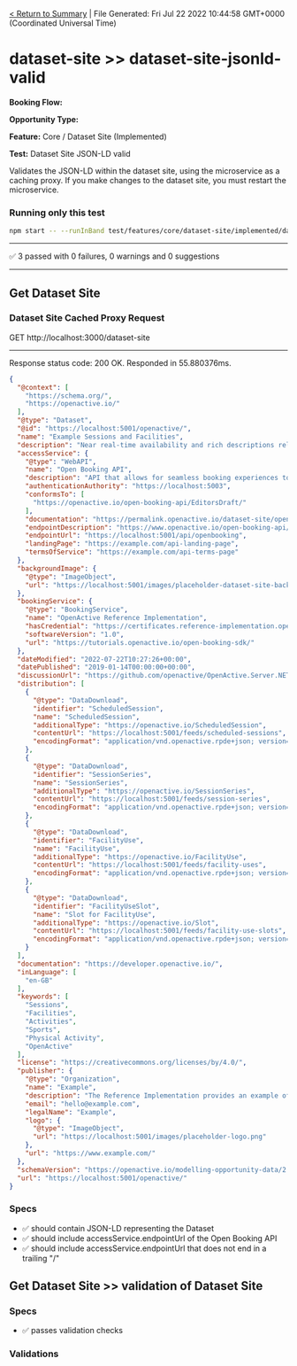 [< Return to Summary](summary.md) | File Generated: Fri Jul 22 2022 10:44:58 GMT+0000 (Coordinated Universal Time)

# dataset-site >> dataset-site-jsonld-valid

**Booking Flow:** 

**Opportunity Type:** 

**Feature:** Core / Dataset Site (Implemented) 

**Test:**  Dataset Site JSON-LD valid

Validates the JSON-LD within the dataset site, using the microservice as a caching proxy. If you make changes to the dataset site, you must restart the microservice.

### Running only this test

```bash
npm start -- --runInBand test/features/core/dataset-site/implemented/dataset-site-jsonld-valid-test.js
```

---

✅ 3 passed with 0 failures, 0 warnings and 0 suggestions 

---


## Get Dataset Site

### Dataset Site Cached Proxy Request
GET http://localhost:3000/dataset-site


---
Response status code: 200 OK. Responded in 55.880376ms.
```json
{
  "@context": [
    "https://schema.org/",
    "https://openactive.io/"
  ],
  "@type": "Dataset",
  "@id": "https://localhost:5001/openactive/",
  "name": "Example Sessions and Facilities",
  "description": "Near real-time availability and rich descriptions relating to the sessions and facilities available from Example",
  "accessService": {
    "@type": "WebAPI",
    "name": "Open Booking API",
    "description": "API that allows for seamless booking experiences to be created for sessions and facilities available from Example",
    "authenticationAuthority": "https://localhost:5003",
    "conformsTo": [
      "https://openactive.io/open-booking-api/EditorsDraft/"
    ],
    "documentation": "https://permalink.openactive.io/dataset-site/open-booking-api-documentation",
    "endpointDescription": "https://www.openactive.io/open-booking-api/EditorsDraft/swagger.json",
    "endpointUrl": "https://localhost:5001/api/openbooking",
    "landingPage": "https://example.com/api-landing-page",
    "termsOfService": "https://example.com/api-terms-page"
  },
  "backgroundImage": {
    "@type": "ImageObject",
    "url": "https://localhost:5001/images/placeholder-dataset-site-background.jpg"
  },
  "bookingService": {
    "@type": "BookingService",
    "name": "OpenActive Reference Implementation",
    "hasCredential": "https://certificates.reference-implementation.openactive.io/examples/all-features/controlled/",
    "softwareVersion": "1.0",
    "url": "https://tutorials.openactive.io/open-booking-sdk/"
  },
  "dateModified": "2022-07-22T10:27:26+00:00",
  "datePublished": "2019-01-14T00:00:00+00:00",
  "discussionUrl": "https://github.com/openactive/OpenActive.Server.NET/issues",
  "distribution": [
    {
      "@type": "DataDownload",
      "identifier": "ScheduledSession",
      "name": "ScheduledSession",
      "additionalType": "https://openactive.io/ScheduledSession",
      "contentUrl": "https://localhost:5001/feeds/scheduled-sessions",
      "encodingFormat": "application/vnd.openactive.rpde+json; version=1"
    },
    {
      "@type": "DataDownload",
      "identifier": "SessionSeries",
      "name": "SessionSeries",
      "additionalType": "https://openactive.io/SessionSeries",
      "contentUrl": "https://localhost:5001/feeds/session-series",
      "encodingFormat": "application/vnd.openactive.rpde+json; version=1"
    },
    {
      "@type": "DataDownload",
      "identifier": "FacilityUse",
      "name": "FacilityUse",
      "additionalType": "https://openactive.io/FacilityUse",
      "contentUrl": "https://localhost:5001/feeds/facility-uses",
      "encodingFormat": "application/vnd.openactive.rpde+json; version=1"
    },
    {
      "@type": "DataDownload",
      "identifier": "FacilityUseSlot",
      "name": "Slot for FacilityUse",
      "additionalType": "https://openactive.io/Slot",
      "contentUrl": "https://localhost:5001/feeds/facility-use-slots",
      "encodingFormat": "application/vnd.openactive.rpde+json; version=1"
    }
  ],
  "documentation": "https://developer.openactive.io/",
  "inLanguage": [
    "en-GB"
  ],
  "keywords": [
    "Sessions",
    "Facilities",
    "Activities",
    "Sports",
    "Physical Activity",
    "OpenActive"
  ],
  "license": "https://creativecommons.org/licenses/by/4.0/",
  "publisher": {
    "@type": "Organization",
    "name": "Example",
    "description": "The Reference Implementation provides an example of an full conformant implementation of the OpenActive specifications.",
    "email": "hello@example.com",
    "legalName": "Example",
    "logo": {
      "@type": "ImageObject",
      "url": "https://localhost:5001/images/placeholder-logo.png"
    },
    "url": "https://www.example.com/"
  },
  "schemaVersion": "https://openactive.io/modelling-opportunity-data/2.0/",
  "url": "https://localhost:5001/openactive/"
}
```
### Specs
* ✅ should contain JSON-LD representing the Dataset
* ✅ should include accessService.endpointUrl of the Open Booking API
* ✅ should include accessService.endpointUrl that does not end in a trailing "/"

## Get Dataset Site >> validation of Dataset Site
### Specs
* ✅ passes validation checks

### Validations


